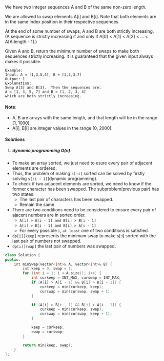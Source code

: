 We have two integer sequences A and B of the same non-zero length.

We are allowed to swap elements A[i] and B[i].  Note that both elements are in the same index position in their respective sequences.

At the end of some number of swaps, A and B are both strictly increasing.  (A sequence is strictly increasing if and only if A[0] < A[1] < A[2] < ... < A[A.length - 1].)

Given A and B, return the minimum number of swaps to make both sequences strictly increasing.  It is guaranteed that the given input always makes it possible.

```
Example:
Input: A = [1,3,5,4], B = [1,2,3,7]
Output: 1
Explanation: 
Swap A[3] and B[3].  Then the sequences are:
A = [1, 3, 5, 7] and B = [1, 2, 3, 4]
which are both strictly increasing.
```

#### Note:

-    A, B are arrays with the same length, and that length will be in the range [1, 1000].
-    A[i], B[i] are integer values in the range [0, 2000].


#### Solutions

1. ##### dynamic programming O(n)

- To make an array sorted, we just need to esure every pair of adjacent elements are ordered.
- Thus, the problem of making `s[:i]` sorted can be solved by firstly solving `s[:i - 1]`(dynamic programming).
- To check if two adjacent elements are sorted, we need to know if the former character has been swapped. The subproblem(previous pair) has two states: 
    - The last pair of characters has been swapped.
    - Remain the same.
- There are two conditions need to be considered to ensure every pair of ajacent numbers are in sorted order.
    - `A[i] > A[i - 1] and B[i] > B[i - 1]`
    - `A[i] > B[i - 1] and B[i] > A[i - 1]`
    - For every possible `i`, `at least` one of two conditions is satisfied.
- `dp[i][keep]` represents the minimum swap to make s[:i] sorted with the last pair of numbers not swapped.
- `dp[i][swap]` the last pair of numbers was swapped.


```c++
class Solution {
public:
    int minSwap(vector<int>& A, vector<int>& B) {
        int keep = 0, swap = 1;
        for (int i = 1; i < A.size(); i++) {
            int curkeep = INT_MAX, curswap = INT_MAX;
            if (A[i] > A[i - 1] && B[i] > B[i - 1]) {
                curkeep = min(curkeep, keep);
                curswap = min(curswap, swap + 1);
            }

            if (A[i] > B[i - 1] && B[i] > A[i - 1]) {
                curkeep = min(curkeep, swap);
                curswap = min(curswap, keep + 1);
            }

            keep = curkeep;
            swap = curswap;
        }

        return min(keep, swap);
    }
};
```